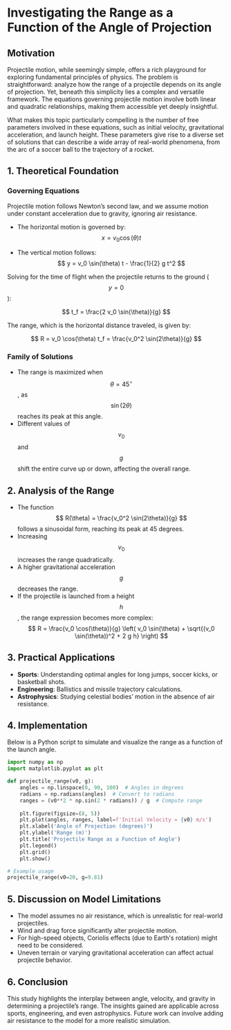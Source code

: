 # Investigating the Range as a Function of the Angle of Projection

## Motivation
Projectile motion, while seemingly simple, offers a rich playground for exploring fundamental principles of physics. The problem is straightforward: analyze how the range of a projectile depends on its angle of projection. Yet, beneath this simplicity lies a complex and versatile framework. The equations governing projectile motion involve both linear and quadratic relationships, making them accessible yet deeply insightful.

What makes this topic particularly compelling is the number of free parameters involved in these equations, such as initial velocity, gravitational acceleration, and launch height. These parameters give rise to a diverse set of solutions that can describe a wide array of real-world phenomena, from the arc of a soccer ball to the trajectory of a rocket.

## 1. Theoretical Foundation
### Governing Equations
Projectile motion follows Newton’s second law, and we assume motion under constant acceleration due to gravity, ignoring air resistance.

- The horizontal motion is governed by:
  $$
  x = v_0 \cos(\theta) t 
  $$
  
- The vertical motion follows:
  $$
  y = v_0 \sin(\theta) t - \frac{1}{2} g t^2 
  $$
  
Solving for the time of flight when the projectile returns to the ground ($$y=0$$):

$$
 t_f = \frac{2 v_0 \sin(\theta)}{g} 
$$

The range, which is the horizontal distance traveled, is given by:

$$
 R = v_0 \cos(\theta) t_f = \frac{v_0^2 \sin(2\theta)}{g} 
$$

### Family of Solutions
- The range is maximized when $$\theta = 45^\circ$$, as $$\sin(2\theta)$$ reaches its peak at this angle.
- Different values of $$v_0$$ and $$g$$ shift the entire curve up or down, affecting the overall range.

## 2. Analysis of the Range
- The function
  $$
  R(\theta) = \frac{v_0^2 \sin(2\theta)}{g} 
  $$
  follows a sinusoidal form, reaching its peak at 45 degrees.
- Increasing $$v_0$$ increases the range quadratically.
- A higher gravitational acceleration $$g$$ decreases the range.
- If the projectile is launched from a height $$h$$, the range expression becomes more complex:
  $$
  R = \frac{v_0 \cos(\theta)}{g} \left( v_0 \sin(\theta) + \sqrt{(v_0 \sin(\theta))^2 + 2 g h} \right) 
  $$

## 3. Practical Applications
- **Sports**: Understanding optimal angles for long jumps, soccer kicks, or basketball shots.
- **Engineering**: Ballistics and missile trajectory calculations.
- **Astrophysics**: Studying celestial bodies’ motion in the absence of air resistance.

## 4. Implementation
Below is a Python script to simulate and visualize the range as a function of the launch angle.

```python
import numpy as np
import matplotlib.pyplot as plt

def projectile_range(v0, g):
    angles = np.linspace(0, 90, 100)  # Angles in degrees
    radians = np.radians(angles)  # Convert to radians
    ranges = (v0**2 * np.sin(2 * radians)) / g  # Compute range
    
    plt.figure(figsize=(8, 5))
    plt.plot(angles, ranges, label=f'Initial Velocity = {v0} m/s')
    plt.xlabel('Angle of Projection (degrees)')
    plt.ylabel('Range (m)')
    plt.title('Projectile Range as a Function of Angle')
    plt.legend()
    plt.grid()
    plt.show()

# Example usage
projectile_range(v0=20, g=9.81)
```

## 5. Discussion on Model Limitations
- The model assumes no air resistance, which is unrealistic for real-world projectiles.
- Wind and drag force significantly alter projectile motion.
- For high-speed objects, Coriolis effects (due to Earth's rotation) might need to be considered.
- Uneven terrain or varying gravitational acceleration can affect actual projectile behavior.

## 6. Conclusion
This study highlights the interplay between angle, velocity, and gravity in determining a projectile’s range. The insights gained are applicable across sports, engineering, and even astrophysics. Future work can involve adding air resistance to the model for a more realistic simulation.
